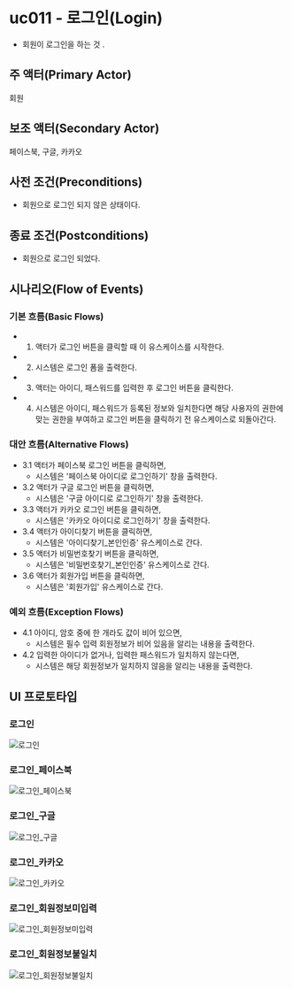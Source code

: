 # uc011 - 로그인(Login)
- 회원이 로그인을 하는 것 .

## 주 액터(Primary Actor)
회원

## 보조 액터(Secondary Actor)
페이스북, 구글, 카카오

## 사전 조건(Preconditions)
- 회원으로 로그인 되지 않은 상태이다.

## 종료 조건(Postconditions)
- 회원으로 로그인 되었다.

## 시나리오(Flow of Events)

### 기본 흐름(Basic Flows)

- 1. 액터가 로그인 버튼을 클릭할 때 이 유스케이스를 시작한다.
- 2. 시스템은 로그인 폼을 출력한다.
- 3. 액터는 아이디, 패스워드를 입력한 후 로그인 버튼을 클릭한다.
- 4. 시스템은 아이디, 패스워드가 등록된 정보와 일치한다면 해당 사용자의 권한에 맞는 권한을 부여하고 로그인 버튼을 클릭하기 전 유스케이스로 되돌아간다.

### 대안 흐름(Alternative Flows)

- 3.1 액터가 페이스북 로그인 버튼을 클릭하면,
    - 시스템은 '페이스북 아이디로 로그인하기' 창을 출력한다.
- 3.2 액터가 구글 로그인 버튼을 클릭하면,
    - 시스템은 '구글 아이디로 로그인하기' 창을 출력한다.
- 3.3 액터가 카카오 로그인 버튼을 클릭하면,
    - 시스템은 '카카오 아이디로 로그인하기' 창을 출력한다.
- 3.4 액터가 아이디찾기 버튼을 클릭하면,
    - 시스템은 '아이디찾기_본인인증' 유스케이스로 간다.
- 3.5 액터가 비밀번호찾기 버튼을 클릭하면,
    - 시스템은 '비밀번호찾기_본인인증' 유스케이스로 간다.
- 3.6 액터가 회원가입 버튼을 클릭하면,
    - 시스템은 '회원가입' 유스케이스로 간다.

### 예외 흐름(Exception Flows)

- 4.1 아이디, 암호 중에 한 개라도 값이 비어 있으면,
    - 시스템은 필수 입력 회원정보가 비어 있음을 알리는 내용을 출력한다.
- 4.2 입력한 아이디가 없거나, 입력한 패스워드가 일치하지 않는다면,
    - 시스템은 해당 회원정보가 일치하지 않음을 알리는 내용을 출력한다.

## UI 프로토타입

### 로그인
![로그인](./images/uc003-login.jpg)

### 로그인_페이스북
![로그인_페이스북](./images/uc003-login_facebook.jpg)

### 로그인_구글
![로그인_구글](./images/uc003-login_google.jpg)

### 로그인_카카오
![로그인_카카오](./images/uc003-login_kakao.jpg)

### 로그인_회원정보미입력
![로그인_회원정보미입력](./images/uc003-login_info_not_entered.jpg)

### 로그인_회원정보불일치
![로그인_회원정보불일치](./images/uc003-login_info_mismatch.jpg)

